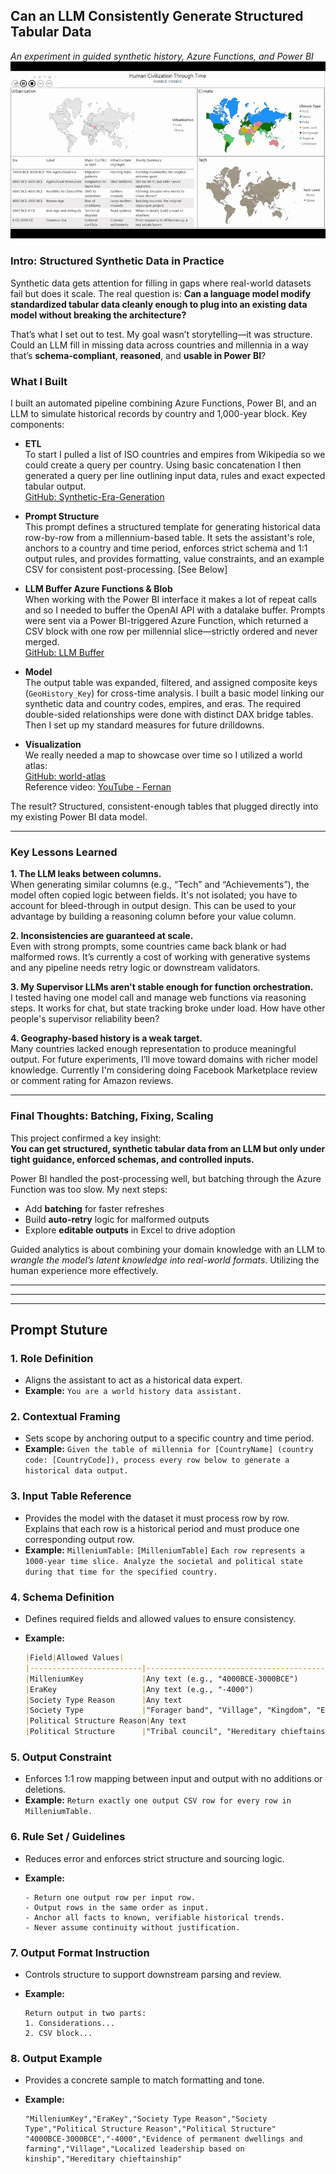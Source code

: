 ## Can an LLM Consistently Generate Structured Tabular Data

*An experiment in guided synthetic history, Azure Functions, and Power BI*
![Demo](./time-cycle.gif)
### Intro: Structured Synthetic Data in Practice

Synthetic data gets attention for filling in gaps where real-world datasets fail but does it scale. The real question is: **Can a language model modify standardized tabular data cleanly enough to plug into an existing data model without breaking the architecture?**

That’s what I set out to test. My goal wasn’t storytelling—it was structure. Could an LLM fill in missing data across countries and millennia in a way that’s **schema-compliant**, **reasoned**, and **usable in Power BI**?

### What I Built

I built an automated pipeline combining Azure Functions, Power BI, and an LLM to simulate historical records by country and 1,000-year block. Key components:

- **ETL**  
  To start I pulled a list of ISO countries and empires from Wikipedia so we could create a query per country. Using basic concatenation I then generated a query per line outlining input data, rules and exact expected tabular output.  
  [GitHub: Synthetic-Era-Generation](https://github.com/TaylorRogers/Synthetic-Era-Generation)

- **Prompt Structure**  
  This prompt defines a structured template for generating historical data row-by-row from a millennium-based table. It sets the assistant's role, anchors to a country and time period, enforces strict schema and 1:1 output rules, and provides formatting, value constraints, and an example CSV for consistent post-processing.
  [See Below]

- **LLM Buffer Azure Functions & Blob**  
  When working with the Power BI interface it makes a lot of repeat calls and so I needed to buffer the OpenAI API with a datalake buffer. Prompts were sent via a Power BI-triggered Azure Function, which returned a CSV block with one row per millennial slice—strictly ordered and never merged.  
  [GitHub: LLM Buffer](https://github.com/TaylorRogers/llm-buffer)

- **Model**  
  The output table was expanded, filtered, and assigned composite keys (`GeoHistory_Key`) for cross-time analysis. I built a basic model linking our synthetic data and country codes, empires, and eras. The required double-sided relationships were done with distinct DAX bridge tables. Then I set up my standard measures for future drilldowns.

- **Visualization**  
  We really needed a map to showcase over time so I utilized a world atlas:  
  [GitHub: world-atlas](https://github.com/topojson/world-atlas)  
  Reference video: [YouTube - Fernan](https://www.youtube.com/watch?v=Ik81NIUfWNs&ab_channel=Fernan)

The result? Structured, consistent-enough tables that plugged directly into my existing Power BI data model.

---

### Key Lessons Learned

**1. The LLM leaks between columns.**  
When generating similar columns (e.g., “Tech” and “Achievements”), the model often copied logic between fields. It's not isolated; you have to account for bleed-through in output design. This can be used to your advantage by building a reasoning column before your value column.

**2. Inconsistencies are guaranteed at scale.**  
Even with strong prompts, some countries came back blank or had malformed rows. It’s currently a cost of working with generative systems and any pipeline needs retry logic or downstream validators.

**3. My Supervisor LLMs aren't stable enough for function orchestration.**  
I tested having one model call and manage web functions via reasoning steps. It works for chat, but state tracking broke under load. How have other people's supervisor reliability been?

**4. Geography-based history is a weak target.**  
Many countries lacked enough representation to produce meaningful output. For future experiments, I’ll move toward domains with richer model knowledge. Currently I'm considering doing Facebook Marketplace review or comment rating for Amazon reviews.

---

### Final Thoughts: Batching, Fixing, Scaling

This project confirmed a key insight:  
**You can get structured, synthetic tabular data from an LLM but only under tight guidance, enforced schemas, and controlled inputs.**

Power BI handled the post-processing well, but batching through the Azure Function was too slow. My next steps:

- Add **batching** for faster refreshes  
- Build **auto-retry** logic for malformed outputs  
- Explore **editable outputs** in Excel to drive adoption  

Guided analytics is about combining your domain knowledge with an LLM to *wrangle the model’s latent knowledge into real-world formats*. Utilizing the human experience more effectively.

- - -
- - - 
- - - 

## Prompt Stuture

### 1. Role Definition

* Aligns the assistant to act as a historical data expert.
* **Example:**
  `You are a world history data assistant.`

### 2. Contextual Framing

* Sets scope by anchoring output to a specific country and time period.
* **Example:**
  `Given the table of millennia for [CountryName] (country code: [CountryCode]), process every row below to generate a historical data output.`

### 3. Input Table Reference

* Provides the model with the dataset it must process row by row. Explains that each row is a historical period and must produce one corresponding output row.
* **Example:**
  `MilleniumTable:`
  `[MilleniumTable]`
  `Each row represents a 1000-year time slice. Analyze the societal and political state during that time for the specified country.`

### 4. Schema Definition

* Defines required fields and allowed values to ensure consistency.
* **Example:**

  ```markdown
  |Field|Allowed Values|
  |-------------------------|------------------------------------------------------------------|
  |MilleniumKey             |Any text (e.g., "4000BCE-3000BCE")                                |
  |EraKey                   |Any text (e.g., "-4000")                                          |
  |Society Type Reason      |Any text                                                          |
  |Society Type             |"Forager band", "Village", "Kingdom", "Empire", "Colony", "None" |
  |Political Structure Reason|Any text                                                         |
  |Political Structure      |"Tribal council", "Hereditary chieftainship", "Monarchy", etc.   |
  ```

### 5. Output Constraint

* Enforces 1:1 row mapping between input and output with no additions or deletions.
* **Example:**
  `Return exactly one output CSV row for every row in MilleniumTable.`

### 6. Rule Set / Guidelines

* Reduces error and enforces strict structure and sourcing logic.
* **Example:**

  ```
  - Return one output row per input row.
  - Output rows in the same order as input.
  - Anchor all facts to known, verifiable historical trends.
  - Never assume continuity without justification.
  ```

### 7. Output Format Instruction

* Controls structure to support downstream parsing and review.
* **Example:**

  ```
  Return output in two parts:
  1. Considerations...
  2. CSV block...
  ```

### 8. Output Example

* Provides a concrete sample to match formatting and tone.
* **Example:**

  ```csv
  "MilleniumKey","EraKey","Society Type Reason","Society Type","Political Structure Reason","Political Structure"
  "4000BCE-3000BCE","-4000","Evidence of permanent dwellings and farming","Village","Localized leadership based on kinship","Hereditary chieftainship"
  ```
